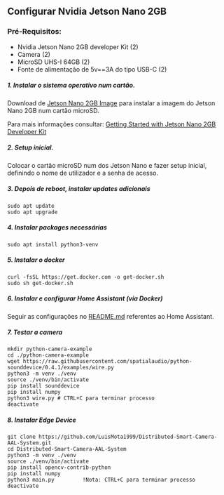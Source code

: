 ## Configurar Nvidia Jetson Nano 2GB 

### Pré-Requisitos:
- Nvidia Jetson Nano 2GB developer Kit (2)
- Camera (2)
- MicroSD UHS-I 64GB (2)
- Fonte de alimentação de 5v==3A do tipo USB-C (2)

##### 1. Instalar o sistema operativo num cartão.
Download de [Jetson Nano 2GB Image](https://developer.nvidia.com/jetson-nano-2gb-sd-card-image/) para instalar a imagem do Jetson Nano 2GB num cartão microSD. 

Para mais informações consultar: [Getting Started with Jetson Nano 2GB Developer Kit](https://developer.nvidia.com/embedded/learn/get-started-jetson-nano-2gb-devkit)

##### 2. Setup inicial.
Colocar o cartão microSD num dos Jetson Nano e fazer setup inicial, definindo o nome de utilizador e a senha de acesso.

##### 3. Depois de reboot, instalar updates adicionais
    sudo apt update  
    sudo apt upgrade

##### 4. Instalar packages necessárias
    sudo apt install python3-venv  

##### 5. Instalar o docker
    curl -fsSL https://get.docker.com -o get-docker.sh  
    sudo sh get-docker.sh

##### 6. Instalar e configurar Home Assistant (via Docker)
Seguir as configurações no [README.md](https://github.com/LuisMota1999/Distributed-Smart-Camera-AAL-System/blob/master/README.md) referentes ao Home Assistant.

##### 7. Testar a camera
    mkdir python-camera-example
    cd ./python-camera-example
    wget https://raw.githubusercontent.com/spatialaudio/python-sounddevice/0.4.1/examples/wire.py
    python3 -m venv ./venv
    source ./venv/bin/activate
    pip install sounddevice
    pip install numpy
    python3 wire.py # CTRL+C para terminar processo
    deactivate

##### 8. Instalar Edge Device
    git clone https://github.com/LuisMota1999/Distributed-Smart-Camera-AAL-System.git
    cd Distributed-Smart-Camera-AAL-System
    python3 -m venv ./venv
    source ./venv/bin/activate
    pip install opencv-contrib-python
    pip install numpy
    python3 main.py         !Nota: CTRL+C para terminar processo
    deactivate